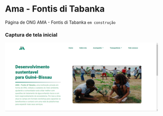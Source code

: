 # Ama - Fontis di Tabanka

Página de ONG AMA - Fontis di Tabanka `em construção`

### Captura de tela inicial
![Tela inicial](./src/assets/img/png/print-screen/main-page.png)
